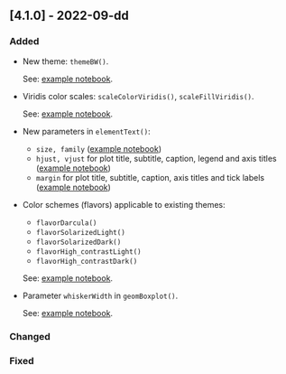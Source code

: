 ## [4.1.0] - 2022-09-dd

### Added

- New theme: `themeBW()`.

  See: [example notebook](https://nbviewer.jupyter.org/github/JetBrains/lets-plot-kotlin/blob/master/docs/examples/jupyter-notebooks/complete_themes.ipynb).

- Viridis color scales: `scaleColorViridis()`, `scaleFillViridis()`.

  See: [example notebook](https://nbviewer.jupyter.org/github/JetBrains/lets-plot-kotlin/blob/master/docs/examples/jupyter-notebooks/colors_viridis.ipynb).

- New parameters in `elementText()`:
  - `size, family`
    ([example notebook](https://nbviewer.jupyter.org/github/JetBrains/lets-plot-kotlin/blob/master/docs/examples/jupyter-notebooks/font_size_and_family.ipynb))
  - `hjust, vjust` for plot title, subtitle, caption, legend and axis titles
    ([example notebook](https://nbviewer.jupyter.org/github/JetBrains/lets-plot-kotlin/blob/master/docs/examples/jupyter-notebooks/hjust_vjust.ipynb))
  - `margin` for plot title, subtitle, caption, axis titles and tick labels
    ([example notebook](https://nbviewer.jupyter.org/github/JetBrains/lets-plot-kotlin/blob/master/docs/examples/jupyter-notebooks/text_margins.ipynb))

- Color schemes (flavors) applicable to existing themes:
  - `flavorDarcula()`
  - `flavorSolarizedLight()`
  - `flavorSolarizedDark()`
  - `flavorHigh_contrastLight()`
  - `flavorHigh_contrastDark()`

  See: [example notebook](https://nbviewer.jupyter.org/github/JetBrains/lets-plot-kotlin/blob/master/docs/examples/jupyter-notebooks/theme_flavors.ipynb).

- Parameter `whiskerWidth` in `geomBoxplot()`.
  
  See: [example notebook](https://nbviewer.jupyter.org/github/JetBrains/lets-plot-kotlin/blob/master/docs/examples/jupyter-notebooks/boxplot_whisker_width.ipynb).

### Changed

### Fixed